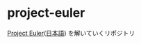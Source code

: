 # project-euler

[Project Euler](https://projecteuler.net/)([日本語](http://odz.sakura.ne.jp/projecteuler/)) を解いていくリポジトリ
